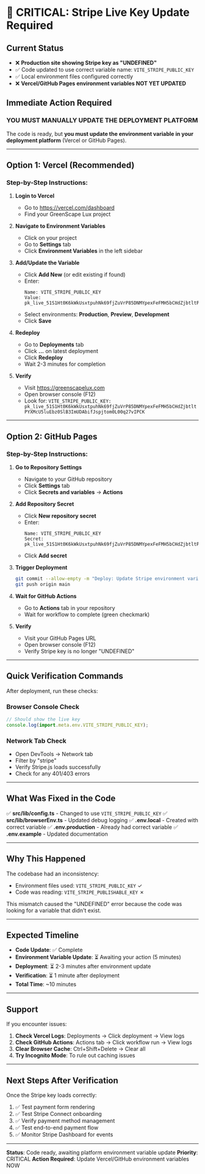 # 🚨 CRITICAL: Stripe Live Key Update Required

## Current Status
- ❌ **Production site showing Stripe key as "UNDEFINED"**
- ✅ Code updated to use correct variable name: `VITE_STRIPE_PUBLIC_KEY`
- ✅ Local environment files configured correctly
- ❌ **Vercel/GitHub Pages environment variables NOT YET UPDATED**

## Immediate Action Required

### YOU MUST MANUALLY UPDATE THE DEPLOYMENT PLATFORM

The code is ready, but **you must update the environment variable in your deployment platform** (Vercel or GitHub Pages).

---

## Option 1: Vercel (Recommended)

### Step-by-Step Instructions:

1. **Login to Vercel**
   - Go to https://vercel.com/dashboard
   - Find your GreenScape Lux project

2. **Navigate to Environment Variables**
   - Click on your project
   - Go to **Settings** tab
   - Click **Environment Variables** in the left sidebar

3. **Add/Update the Variable**
   - Click **Add New** (or edit existing if found)
   - Enter:
     ```
     Name: VITE_STRIPE_PUBLIC_KEY
     Value: pk_live_51S1Ht0K6kWkUsxtpuhNk69fjZuVrP85DNMYpexFeFMH5bCHdZjbtltPYXMcU5luEbz0SlB3ImUDAbifJspjtom0L00q27vIPCK
     ```
   - Select environments: **Production**, **Preview**, **Development**
   - Click **Save**

4. **Redeploy**
   - Go to **Deployments** tab
   - Click **...** on latest deployment
   - Click **Redeploy**
   - Wait 2-3 minutes for completion

5. **Verify**
   - Visit https://greenscapelux.com
   - Open browser console (F12)
   - Look for: `VITE_STRIPE_PUBLIC_KEY: pk_live_51S1Ht0K6kWkUsxtpuhNk69fjZuVrP85DNMYpexFeFMH5bCHdZjbtltPYXMcU5luEbz0SlB3ImUDAbifJspjtom0L00q27vIPCK`

---

## Option 2: GitHub Pages

### Step-by-Step Instructions:

1. **Go to Repository Settings**
   - Navigate to your GitHub repository
   - Click **Settings** tab
   - Click **Secrets and variables** → **Actions**

2. **Add Repository Secret**
   - Click **New repository secret**
   - Enter:
     ```
     Name: VITE_STRIPE_PUBLIC_KEY
     Secret: pk_live_51S1Ht0K6kWkUsxtpuhNk69fjZuVrP85DNMYpexFeFMH5bCHdZjbtltPYXMcU5luEbz0SlB3ImUDAbifJspjtom0L00q27vIPCK
     ```
   - Click **Add secret**

3. **Trigger Deployment**
   ```bash
   git commit --allow-empty -m "Deploy: Update Stripe environment variable"
   git push origin main
   ```

4. **Wait for GitHub Actions**
   - Go to **Actions** tab in your repository
   - Wait for workflow to complete (green checkmark)

5. **Verify**
   - Visit your GitHub Pages URL
   - Open browser console (F12)
   - Verify Stripe key is no longer "UNDEFINED"

---

## Quick Verification Commands

After deployment, run these checks:

### Browser Console Check
```javascript
// Should show the live key
console.log(import.meta.env.VITE_STRIPE_PUBLIC_KEY);
```

### Network Tab Check
- Open DevTools → Network tab
- Filter by "stripe"
- Verify Stripe.js loads successfully
- Check for any 401/403 errors

---

## What Was Fixed in the Code

✅ **src/lib/config.ts** - Changed to use `VITE_STRIPE_PUBLIC_KEY`
✅ **src/lib/browserEnv.ts** - Updated debug logging
✅ **.env.local** - Created with correct variable
✅ **.env.production** - Already had correct variable
✅ **.env.example** - Updated documentation

---

## Why This Happened

The codebase had an inconsistency:
- Environment files used: `VITE_STRIPE_PUBLIC_KEY` ✓
- Code was reading: `VITE_STRIPE_PUBLISHABLE_KEY` ✗

This mismatch caused the "UNDEFINED" error because the code was looking for a variable that didn't exist.

---

## Expected Timeline

- **Code Update**: ✅ Complete
- **Environment Variable Update**: ⏳ Awaiting your action (5 minutes)
- **Deployment**: ⏳ 2-3 minutes after environment update
- **Verification**: ⏳ 1 minute after deployment
- **Total Time**: ~10 minutes

---

## Support

If you encounter issues:

1. **Check Vercel Logs**: Deployments → Click deployment → View logs
2. **Check GitHub Actions**: Actions tab → Click workflow run → View logs
3. **Clear Browser Cache**: Ctrl+Shift+Delete → Clear all
4. **Try Incognito Mode**: To rule out caching issues

---

## Next Steps After Verification

Once the Stripe key loads correctly:

1. ✅ Test payment form rendering
2. ✅ Test Stripe Connect onboarding
3. ✅ Verify payment method management
4. ✅ Test end-to-end payment flow
5. ✅ Monitor Stripe Dashboard for events

---

**Status**: Code ready, awaiting platform environment variable update
**Priority**: CRITICAL
**Action Required**: Update Vercel/GitHub environment variables NOW
